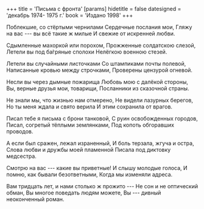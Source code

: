 +++
title = 'Письма с фронта'
[params]
  hidetitle = false
  datesigned = 'декабрь 1974- 1975 г.'
  book = 'Издано 1998'
+++
<!-- Письма с фронта -->

Поблекшие, со стёртыми чернилами
Сердечные послания мои,
Гляжу на вас --- вы всё такие ж милые
И свежие от искренней любви.

Сдымленные махоркой или порохом,
Прожженные солдатскою слезой,
Летели вы под ба&#x301;гряные сполохи
Нелёгкою военною стезей.

Летели вы случайными листочками
Со штампиками почты полевой,
Написанные кровью между строчками,
Проверены цензурой огневой.

Несли вы через дымные пожарища
Любовь мою с далёкой стороны,
Вы, верные друзья мои, товарищи,
Посланники из сказочной страны.

Не знали мы, что жизнью нам отмерено,
Не видели лазурных берегов,
Но ты меня ждала и свято верила
И этим сохранила от врагов.

Писал тебе я письма с брони танковой,
С руин освобожденных городов,
Писал, согретый тёплыми землянками,
Под копоть обгоравших проводов.

А если был сражен, лежал израненный,
И боль терзала, жгуча и остра,
Слова любви и дружбы моей пламенной
Писала под диктовку медсестра.

Смотрю на вас --- какие вы приветные!
И слышу молодые голоса,
И помню, как бывали безответными,<!-- Вариант автора: Но помню, вы бывали безответными, -->
Когда мы изменяли адреса.

Вам тридцать лет, и нами столько ж прожито ---
Не сон и не оптический обман,
Вы многое поведать людям можете,
Вы --- дивный неоконченный роман.

<!-- декабрь 1974- 1975 г. -->
<!-- 30 лет Победы -->
<!-- Издано 1998 -->
